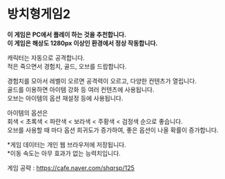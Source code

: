 # 방치형게임2

**이 게임은 PC에서 플레이 하는 것을 추천합니다.**\
**이 게임은 해상도 1280px 이상인 환경에서 정상 작동합니다.**

캐릭터는 자동으로 공격합니다.\
적은 죽으면서 경험치, 골드, 오브를 드랍합니다.

경험치를 모아서 레벨이 오르면 공격력이 오르고, 다양한 컨텐츠가 열립니다.\
골드를 이용하면 아이템 강화 등 여러 컨텐츠에 사용됩니다.\
오브는 아이템의 옵션 재설정 등에 사용됩니다.

아이템의 옵션은\
회색 < 초록색 < 파란색 < 보라색 < 주황색 < 검정색 순으로 좋습니다.\
오브를 사용할 때 마다 옵션 희귀도가 증가하여, 좋은 옵션이 나올 확률이 증가합니다.

*게임 데이터는 개인 웹 브라우저에 저장됩니다.\
*이동 속도는 아무 효과가 없는 능력치입니다.


게임 공략 : https://cafe.naver.com/shqrsp/125
